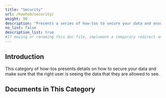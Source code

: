 ```yaml
---
title: "Security"
url: /howto9/security/
weight: 90
description: "Presents a series of how-tos to secure your data and ensure that the right user is seeing the right data."
no_list: false
description_list: true
#If moving or renaming this doc file, implement a temporary redirect and let the respective team know they should update the URL in the product. See Mapping to Products for more details.
---
```


## Introduction

This category of how-tos presents details on how to secure your data and make sure that the right user is seeing the data that they are allowed to see.

## Documents in This Category
